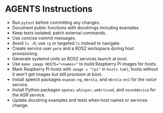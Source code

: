 # AGENTS Instructions

- Run `pytest` before committing any changes.
- Document public functions with docstrings including examples.
- Keep tests isolated; patch external commands.
- Use concise commit messages.
- Avoid `ls -R`; use `rg` or targeted `ls` instead to navigate.
- Create service user `pete` and a ROS2 workspace during host provisioning.
- Generate systemd units so ROS2 services launch at boot.
- Use `make image HOSTS="<names>"` to build Raspberry Pi images for hosts.
- Mark Raspberry Pi hosts with `image = "rpi"` in `hosts.toml`; hosts without it won't get images but still provision at boot.
- Install speech packages `espeak-ng`, `mbrola`, and `mbrola-en1` for the voice service.
- Install Python packages `openai-whisper`, `webrtcvad`, and `sounddevice` for the ASR service.
- Update docstring examples and tests when host names or services change.
